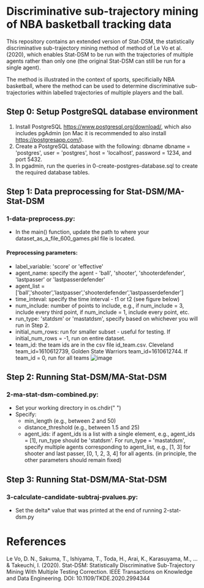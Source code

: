 # Discriminative sub-trajectory mining of NBA basketball tracking data
This repository contains an extended version of Stat-DSM, the statistically discriminative sub-trajectory mining method of method of Le Vo et al. (2020), which enables Stat-DSM to be run with the trajectories of multiple agents rather than only one (the original Stat-DSM can still be run for a single agent).

The method is illustrated in the context of sports, specificially NBA basketball, where the method can be used to determine discriminative sub-trajectories within labelled trajectories of multiple players and the ball.

## Step 0: Setup PostgreSQL database environment
1. Install PostgreSQL https://www.postgresql.org/download/, which also includes pgAdmin (on Mac it is recommended to also install https://postgresapp.com/).
2. Create a PostgreSQL database with the following: dbname dbname = 'postgres', user = 'postgres', host = 'localhost', password = 1234, and port 5432.
3. In pgadmin, run the queries in 0-create-postgres-database.sql to create the required database tables.

## Step 1: Data preprocessing for Stat-DSM/MA-Stat-DSM 
### 1-data-preprocess.py:    
- In the main() function, update the path to where your dataset_as_a_file_600_games.pkl file is located.
#### Preprocessing parameters: 
- label_variable: 'score' or 'effective'
- agent_name: specify the agent - 'ball', 'shooter', 'shooterdefender', 'lastpasser' or 'lastpasserdefender'
- agent_list = ['ball','shooter','lastpasser','shooterdefender','lastpasserdefender']
- time_inteval: specify the time interval - t1 or t2 (see figure below)
- num_include: number of points to include, e.g., if num_include = 3, include every third point, if num_include = 1, include every point, etc.
- run_type: 'statdsm' or 'mastatdsm', specify based on whichever you will run in Step 2.
- initial_num_rows: run for smaller subset - useful for testing. If initial_num_rows = -1, run on entire dataset.
- team_id: the team ids are in the csv file id_team.csv. Cleveland team_id=1610612739, Golden State Warriors team_id=1610612744. If team_id = 0, run for all teams
![image](https://user-images.githubusercontent.com/29388472/173998123-ad0bade2-e42d-4261-89dd-40a4bc7834d3.png)

## Step 2: Running Stat-DSM/MA-Stat-DSM
### 2-ma-stat-dsm-combined.py:  
- Set your working directory in os.chdir(" ")
- Specify: 
  - min_length (e.g., between 2 and 50)
  - distance_threshold (e.g., between 1.5 and 25)
  - agent_ids: if agent_ids is a list with a single element, e.g., agent_ids = [1], run_type should be 'statdsm'. For run_type = 'mastatdsm', specify multiple agents corresponding to agent_list, e.g., [1, 3] for shooter and last passer, [0, 1, 2, 3, 4] for all agents. 
 (in principle, the other parameters should remain fixed) 

## Step 3: Running Stat-DSM/MA-Stat-DSM
### 3-calculate-candidate-subtraj-pvalues.py:  
- Set the delta* value that was printed at the end of running 2-stat-dsm.py   

# References
Le Vo, D. N., Sakuma, T., Ishiyama, T., Toda, H., Arai, K., Karasuyama, M., ... & Takeuchi, I. (2020). Stat-DSM: Statistically Discriminative Sub-Trajectory Mining With Multiple Testing Correction. IEEE Transactions on Knowledge and Data Engineering. DOI: 10.1109/TKDE.2020.2994344
